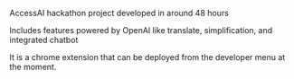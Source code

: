 AccessAI hackathon project developed in around 48 hours 

Includes features powered by OpenAI like translate, simplification, and integrated chatbot

It is a chrome extension that can be deployed from the developer menu at the moment.
